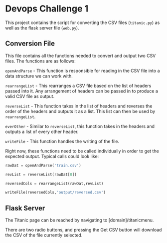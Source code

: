 # Devops Challenge 1
This project contains the script for converting the CSV files (`titanic.py`) as well as the flask server file (`web.py`).

## Conversion File
This file contains all the functions needed to convert and output two CSV files. The functions are as follows:

`openAndParse` - This function is responsible for reading in the CSV file into a data structure we can work with.

`rearrangeList` - This rearranges a CSV file based on the list of headers passed into it. Any arrangement of headers can be passed in to produce a valid CSV file as output.

`reverseList` - This function takes in the list of headers and reverses the order of the headers and outputs it as a list. This list can then be used by `rearrangeList`.

`everOther` - Similar to `reverseList`, this function takes in the headers and outputs a list of every other header.

`writeFile` - This function handles the writing of the file.

Right now, these functions need to be called individually in order to get the expected output. Typical calls could look like:

```python
rawDat = openAndParse('train.csv')

revList = reverseList(rawDat[0])

reversedCols = rearrangeList(rawDat,revList)

writeFile(reversedCols,'output/reversed.csv')
```

## Flask Server
The Titanic page can be reached by navigating to [domain]/titanicmenu.

There are two radio buttons, and pressing the Get CSV button will download the CSV of the file currently selected.